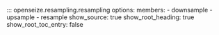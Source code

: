::: openseize.resampling.resampling
    options:
        members:
            - downsample
            - upsample
            - resample
        show_source:
            true
        show_root_heading:
            true
        show_root_toc_entry:
            false

